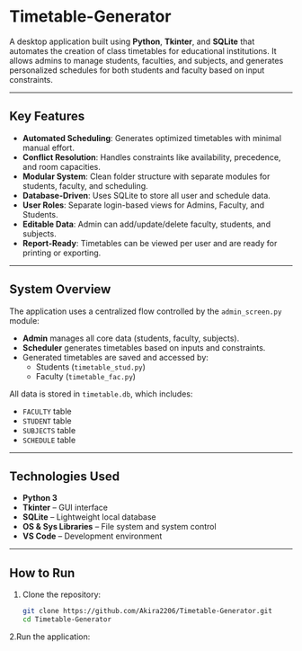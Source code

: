 # Timetable-Generator
A desktop application built using **Python**, **Tkinter**, and **SQLite** that automates the creation of class timetables for educational institutions. It allows admins to manage students, faculties, and subjects, and generates personalized schedules for both students and faculty based on input constraints.

---

## Key Features
- **Automated Scheduling**: Generates optimized timetables with minimal manual effort.
- **Conflict Resolution**: Handles constraints like availability, precedence, and room capacities.
- **Modular System**: Clean folder structure with separate modules for students, faculty, and scheduling.
- **Database-Driven**: Uses SQLite to store all user and schedule data.
- **User Roles**: Separate login-based views for Admins, Faculty, and Students.
- **Editable Data**: Admin can add/update/delete faculty, students, and subjects.
- **Report-Ready**: Timetables can be viewed per user and are ready for printing or exporting.

---

## System Overview
The application uses a centralized flow controlled by the `admin_screen.py` module:
- **Admin** manages all core data (students, faculty, subjects).
- **Scheduler** generates timetables based on inputs and constraints.
- Generated timetables are saved and accessed by:
  - Students (`timetable_stud.py`)
  - Faculty (`timetable_fac.py`)

All data is stored in `timetable.db`, which includes:
- `FACULTY` table
- `STUDENT` table
- `SUBJECTS` table
- `SCHEDULE` table

---

## Technologies Used
- **Python 3**
- **Tkinter** – GUI interface
- **SQLite** – Lightweight local database
- **OS & Sys Libraries** – File system and system control
- **VS Code** – Development environment

---

## How to Run

1. Clone the repository:
   ```bash
   git clone https://github.com/Akira2206/Timetable-Generator.git
   cd Timetable-Generator
2.Run the application: 
   ```python main.py
